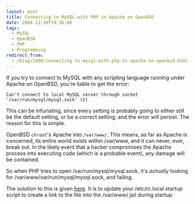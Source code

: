 ```yaml
---
layout: post
title: Connecting to MySQL with PHP in Apache on OpenBSD
date: 2008-12-30T19:36:00
tags:
  - MySQL
  - OpenBSD
  - PHP
  - Programming
redirect_from:
  - /blog/2008/connecting-to-mysql-with-php-in-apache-on-openbsd.html
---
```


If you try to connect to MySQL with any scripting language running under Apache on OpenBSD, you're liable to get the error:

`Can't connect to local MySQL server through socket '/var/run/mysql/mysql.sock' (2)`

This can be infuriating, since every setting is probably going to either still be the default setting, or be a correct setting; and the error will persist. The reason for this is simple.

OpenBSD `chroot`'s Apache into `/var/www/`. This means, as far as Apache is concerned, its entire world exists within /var/www, and it can never, ever, break out. In the likely event that a hacker compromises the Apache process into executing code (which is a probable event), any damage will be contained.

So when PHP tries to open /var/run/mysql/mysql.sock, it's _actually_ looking for /var/www/var/run/mysql/mysql.sock, and failing.

The solution to this is given [here](http://www.openbsdsupport.org/e107_CMS.html). It is to update your /etc/rc.local startup script to create a link to the file into the /var/www/ jail during startup.
